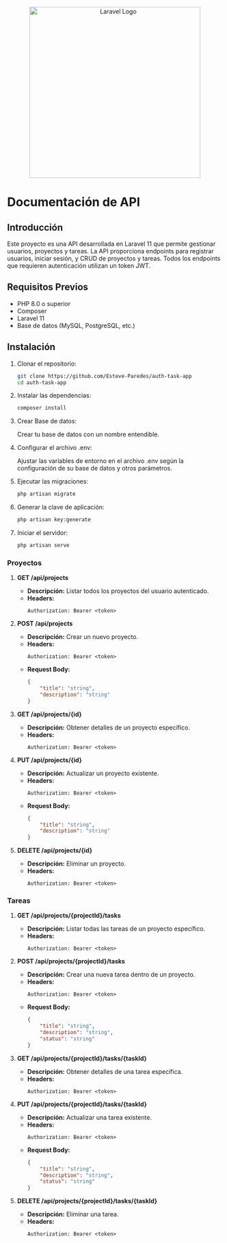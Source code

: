 <p align="center"><a href="https://laravel.com" target="_blank"><img src="https://raw.githubusercontent.com/laravel/art/master/logo-lockup/5%20SVG/2%20CMYK/1%20Full%20Color/laravel-logolockup-cmyk-red.svg" width="400" alt="Laravel Logo"></a></p>

# Documentación de API

## Introducción

Este proyecto es una API desarrollada en Laravel 11 que permite gestionar usuarios, proyectos y tareas. La API proporciona endpoints para registrar usuarios, iniciar sesión, y CRUD de proyectos y tareas. Todos los endpoints que requieren autenticación utilizan un token JWT.

## Requisitos Previos

-   PHP 8.0 o superior
-   Composer
-   Laravel 11
-   Base de datos (MySQL, PostgreSQL, etc.)

## Instalación

1. Clonar el repositorio:
    ```bash
    git clone https://github.com/Esteve-Paredes/auth-task-app
    cd auth-task-app
    ```
2. Instalar las dependencias:

    ```bash
    composer install
    ```

3. Crear Base de datos:

    Crear tu base de datos con un nombre entendible.

4. Configurar el archivo .env:

    Ajustar las variables de entorno en el archivo .env según la configuración de su base de datos y otros parámetros.

5. Ejecutar las migraciones:

    ```bash
    php artisan migrate
    ```

6. Generar la clave de aplicación:

    ```bash
    php artisan key:generate
    ```

7. Iniciar el servidor:

    ```bash
    php artisan serve
    ```

### Proyectos

1. **GET /api/projects**
    - **Descripción:** Listar todos los proyectos del usuario autenticado.
    - **Headers:**
        ```
        Authorization: Bearer <token>
        ```
2. **POST /api/projects**

    - **Descripción:** Crear un nuevo proyecto.
    - **Headers:**
        ```
        Authorization: Bearer <token>
        ```
    - **Request Body:**
        ```json
        {
            "title": "string",
            "description": "string"
        }
        ```

3. **GET /api/projects/{id}**

    - **Descripción:** Obtener detalles de un proyecto específico.
    - **Headers:**
        ```
        Authorization: Bearer <token>
        ```

4. **PUT /api/projects/{id}**

    - **Descripción:** Actualizar un proyecto existente.
    - **Headers:**
        ```
        Authorization: Bearer <token>
        ```
    - **Request Body:**
        ```json
        {
            "title": "string",
            "description": "string"
        }
        ```

5. **DELETE /api/projects/{id}**
    - **Descripción:** Eliminar un proyecto.
    - **Headers:**
        ```
        Authorization: Bearer <token>
        ```

### Tareas

1. **GET /api/projects/{projectId}/tasks**

    - **Descripción:** Listar todas las tareas de un proyecto específico.
    - **Headers:**
        ```
        Authorization: Bearer <token>
        ```

2. **POST /api/projects/{projectId}/tasks**

    - **Descripción:** Crear una nueva tarea dentro de un proyecto.
    - **Headers:**
        ```
        Authorization: Bearer <token>
        ```
    - **Request Body:**
        ```json
        {
            "title": "string",
            "description": "string",
            "status": "string"
        }
        ```

3. **GET /api/projects/{projectId}/tasks/{taskId}**

    - **Descripción:** Obtener detalles de una tarea específica.
    - **Headers:**
        ```
        Authorization: Bearer <token>
        ```

4. **PUT /api/projects/{projectId}/tasks/{taskId}**

    - **Descripción:** Actualizar una tarea existente.
    - **Headers:**
        ```
        Authorization: Bearer <token>
        ```
    - **Request Body:**
        ```json
        {
            "title": "string",
            "description": "string",
            "status": "string"
        }
        ```

5. **DELETE /api/projects/{projectId}/tasks/{taskId}**
    - **Descripción:** Eliminar una tarea.
    - **Headers:**
        ```
        Authorization: Bearer <token>
        ```
